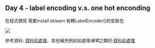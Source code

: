## Day 4 - label encoding v.s. one hot enconding

在程式撰寫 需要install sklearn
有轉LabelEncoder()的安裝包


![](https://i.imgur.com/UogGcww.png)

參考資料: [資料前處理](https://medium.com/@PatHuang/%E5%88%9D%E5%AD%B8python%E6%89%8B%E8%A8%98-3-%E8%B3%87%E6%96%99%E5%89%8D%E8%99%95%E7%90%86-label-encoding-one-hot-encoding-85c983d63f87)、其他補充例如前處理*補零*之類的:[資料前處理](https://medium.com/jameslearningnote/%E8%B3%87%E6%96%99%E5%88%86%E6%9E%90-%E6%A9%9F%E5%99%A8%E5%AD%B8%E7%BF%92-%E7%AC%AC2-4%E8%AC%9B-%E8%B3%87%E6%96%99%E5%89%8D%E8%99%95%E7%90%86-missing-data-one-hot-encoding-feature-scaling-3b70a7839b4a)
